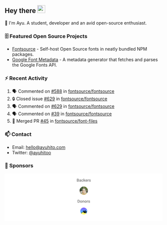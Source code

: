 ## Hey there <img src="https://media.giphy.com/media/hvRJCLFzcasrR4ia7z/giphy.gif" width="25" height="25">

📝 I'm Ayu. A student, developer and an avid open-source enthusiast.

### 🗄 Featured Open Source Projects

- [Fontsource](https://github.com/fontsource/fontsource) - Self-host Open Source fonts in neatly bundled NPM packages.
- [Google Font Metadata](https://github.com/fontsource/google-font-metadata) - A metadata generator that fetches and parses the Google Fonts API.

### ⚡ Recent Activity

<!--START_SECTION:activity-->

1. 🗣 Commented on [#588](https://github.com/fontsource/fontsource/issues/588#issuecomment-1765054464) in [fontsource/fontsource](https://github.com/fontsource/fontsource)
2. 🔒 Closed issue [#629](https://github.com/fontsource/fontsource/issues/629) in [fontsource/fontsource](https://github.com/fontsource/fontsource)
3. 🗣 Commented on [#629](https://github.com/fontsource/fontsource/issues/629#issuecomment-1764570396) in [fontsource/fontsource](https://github.com/fontsource/fontsource)
4. 🗣 Commented on [#39](https://github.com/fontsource/fontsource/issues/39#issuecomment-1764567692) in [fontsource/fontsource](https://github.com/fontsource/fontsource)
5. 🎉 Merged PR [#45](https://github.com/fontsource/font-files/pull/45) in [fontsource/font-files](https://github.com/fontsource/font-files)
<!--END_SECTION:activity-->

### 📫 Contact

- Email: hello@ayuhito.com
- Twitter: [@ayuhitoo](https://twitter.com/ayuhitoo)

### :sparkling_heart: Sponsors

<p align="center">
  <a href="https://cdn.jsdelivr.net/gh/ayuhito/ayuhito/sponsors.svg">
    <img src='https://raw.githubusercontent.com/ayuhito/ayuhito/master/sponsors.svg'/>
  </a>
</p>
